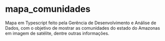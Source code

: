 # mapa_comunidades
Mapa em Typescript feito pela Gerência de Desenvolvimento e Análise de Dados, com o objetivo de mostrar as comunidades do estado do Amazonas em imagem de satélite, dentre outras informações.

